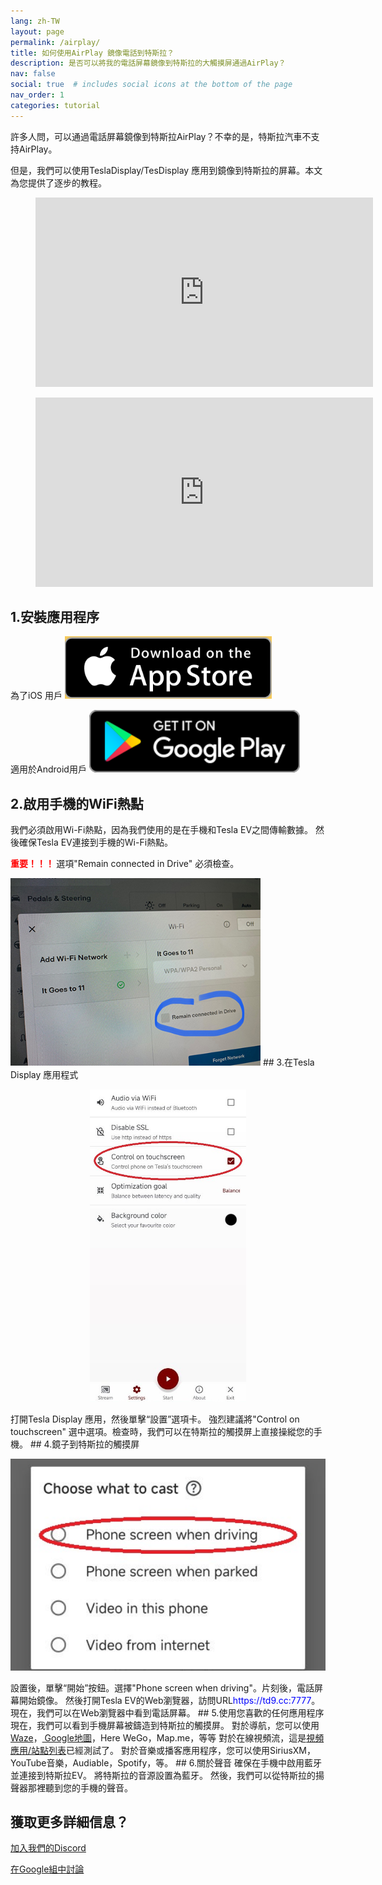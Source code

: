 ```yaml
---
lang: zh-TW
layout: page
permalink: /airplay/
title: 如何使用AirPlay 鏡像電話到特斯拉？
description: 是否可以將我的電話屏幕鏡像到特斯拉的大觸摸屏通過AirPlay？
nav: false
social: true  # includes social icons at the bottom of the page
nav_order: 1
categories: tutorial
---
```


許多人問，可以通過電話屏幕鏡像到特斯拉AirPlay？不幸的是，特斯拉汽車不支持AirPlay。

但是，我們可以使用TeslaDisplay/TesDisplay 應用到鏡像到特斯拉的屏幕。本文為您提供了逐步的教程。

<!-- blank line -->
<figure class="video-container">
  <iframe width="540" height="303" src="https://www.youtube.com/embed/7gpRzQRM3uk" frameborder="0" allowfullscreen="true"> </iframe>
</figure>
<!-- blank line -->

<!-- blank line -->
<figure class="video-container">
  <iframe width="540" height="303" src="https://www.youtube.com/embed/aocOKvVqriA" frameborder="0" allowfullscreen="true"> </iframe>
</figure>
<!-- blank line -->

## 1.安裝應用程序

為了iOS 用戶
<a id ="appstore" href ="https://apps.apple.com/app/tesdisplay-screen-mirror/id6469987744">
<img src="/assets/img/app-store-badge.png" height="100px">
</a>

適用於Android用戶
<a id ="googleplay" href ="https://play.google.com/store/apps/details?id=io.github.blackpill.tesladisplay&referrer=utm_source%3Dgithub%26utm_medium%3Dorganic">
<img src="/assets/img/google-play-badge.svg" height="100px">
</a>

## 2.啟用手機的WiFi熱點
<p>我們必須啟用Wi-Fi熱點，因為我們使用的是在手機和Tesla EV之間傳輸數據。
然後確保Tesla EV連接到手機的Wi-Fi熱點。</p>
<p><span style="color: red"> <b>重要！！！ </b></span> 選項"Remain connected in Drive" 必須檢查。</p>
<img src="/assets/img/wifi-connected.jpg" height="300px">
## 3.在Tesla Display 應用程式
<p style="text-align: center;">
<img src="/assets/img/settings-nav.jpg" alt="The settings of Tesla Display app" height="500px">
</p>
打開Tesla Display 應用，然後單擊“設置”選項卡。
強烈建議將"Control on touchscreen" 選中選項。檢查時，我們可以在特斯拉的觸摸屏上直接操縱您的手機。
## 4.鏡子到特斯拉的觸摸屏
<p style="text-align: center;">
<img src="/assets/img/phone-screen.jpg" alt="The start choice of Tesla Display app" width="540px">
</p>
設置後，單擊“開始”按鈕。選擇"Phone screen when driving"。片刻後，電話屏幕開始鏡像。
然後打開Tesla EV的Web瀏覽器，訪問URL<span style="color:blue">https://td9.cc:7777</span>。現在，我們可以在Web瀏覽器中看到電話屏幕。
## 5.使用您喜歡的任何應用程序
現在，我們可以看到手機屏幕被鑄造到特斯拉的觸摸屏。
對於導航，您可以使用<a href ="/waze">Waze</a>，<a href ="/gmap"> Google地圖</a>，Here WeGo，Map.me，等等
對於在線視頻流，這是<a href ="/sites">視頻應用/站點列表</a>已經測試了。
對於音樂或播客應用程序，您可以使用SiriusXM，YouTube音樂，Audiable，Spotify，等。
## 6.關於聲音
確保在手機中啟用藍牙並連接到特斯拉EV。
將特斯拉的音源設置為藍牙。
然後，我們可以從特斯拉的揚聲器那裡聽到您的手機的聲音。

## 獲取更多詳細信息？
<p> <a href ="https://discord.gg/Tvbs9uWcN9" 目標="_blank">加入我們的Discord</a> </p>
<p> <a href ="https://groups.google.com/g/tesla-display" 目標="_blank">在Google組中討論</a> </p>

